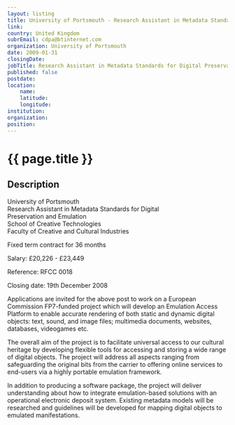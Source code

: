 ```yaml
---
layout: listing
title: University of Portsmouth - Research Assistant in Metadata Standards for Digital Preservation and Emulation
link:
country: United Kingdom
subrEmail: cdpa@btinternet.com
organization: University of Portsmouth 
date: 2009-01-31
closingDate: 
jobTitle: Research Assistant in Metadata Standards for Digital Preservation and Emulation
published: false
postdate:
location:
    name: 
    latitude: 
    longitude: 
institution: 
organization: 
position: 
--- 
```



# {{ page.title }}

## Description











<p>University of Portsmouth <br />
Research Assistant in Metadata Standards for Digital<br /> Preservation and Emulation<br />
School of Creative Technologies<br />
Faculty of Creative and Cultural Industries
</p>

<p>Fixed term contract for 36 months<br />

Salary: £20,226 - £23,449<br />

Reference: RFCC 0018<br />

Closing date: 19th December 2008
</p>


<p>Applications are invited for the above post to work on a European Commission FP7-funded project which will develop an Emulation Access Platform to enable accurate rendering of both static and dynamic digital objects: text, sound, and image files; multimedia documents, websites, databases, videogames etc.
</p>

<p>The overall aim of the project is to facilitate universal access to our cultural heritage by developing flexible tools for accessing and storing a wide range of digital objects. The project will address all aspects ranging from safeguarding the original bits from the carrier to offering online services to end-users via a highly portable emulation framework.
</p>

<p>In addition to producing a software package, the project will deliver understanding about how to integrate emulation-based solutions with an operational electronic deposit system. Existing metadata models will be researched and guidelines will be developed for mapping digital objects to emulated manifestations.
</p>
